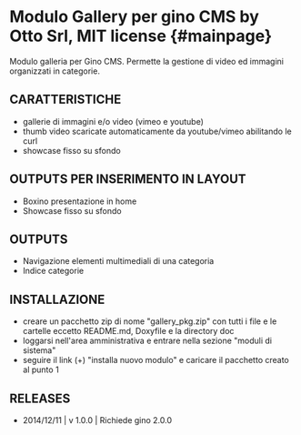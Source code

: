 Modulo Gallery per gino CMS by Otto Srl, MIT license {#mainpage}
=================================================================

Modulo galleria per Gino CMS. Permette la gestione di video ed immagini organizzati in categorie.

## CARATTERISTICHE

- gallerie di immagini e/o video (vimeo e youtube)
- thumb video scaricate automaticamente da youtube/vimeo abilitando le curl
- showcase fisso su sfondo

## OUTPUTS PER INSERIMENTO IN LAYOUT

- Boxino presentazione in home
- Showcase fisso su sfondo

## OUTPUTS

- Navigazione elementi multimediali di una categoria
- Indice categorie

## INSTALLAZIONE

- creare un pacchetto zip di nome "gallery_pkg.zip" con tutti i file e le cartelle eccetto README.md, Doxyfile e la directory doc
- loggarsi nell'area amministrativa e entrare nella sezione "moduli di sistema"
- seguire il link (+) "installa nuovo modulo" e caricare il pacchetto creato al punto 1

## RELEASES

- 2014/12/11 | v 1.0.0 | Richiede gino 2.0.0
